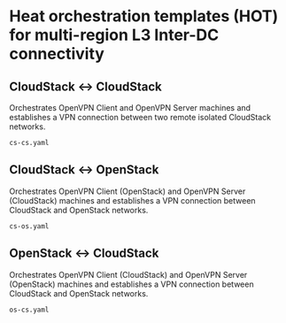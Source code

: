 # Heat orchestration templates (HOT) for multi-region L3 Inter-DC connectivity

## CloudStack <-> CloudStack

Orchestrates OpenVPN Client and OpenVPN Server machines and establishes a VPN connection between two remote isolated CloudStack networks.

```
cs-cs.yaml
```

## CloudStack <-> OpenStack

Orchestrates OpenVPN Client (OpenStack) and OpenVPN Server (CloudStack) machines and establishes a VPN connection between CloudStack and OpenStack networks.

```
cs-os.yaml
```

## OpenStack <-> CloudStack

Orchestrates OpenVPN Client (CloudStack) and OpenVPN Server (OpenStack) machines and establishes a VPN connection between CloudStack and OpenStack networks.

```
os-cs.yaml
```
